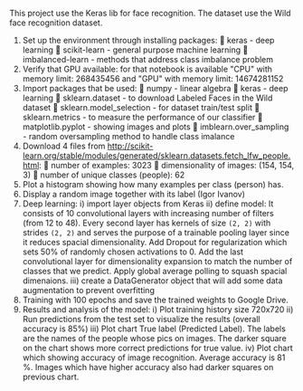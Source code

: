 This project use the Keras lib for face recognition. The dataset use the Wild face recognition dataset.
1)	Set up the environment through installing packages:
	keras - deep learning
	scikit-learn - general purpose machine learning
	imbalanced-learn - methods that address class imbalance problem
2)	Verify that GPU available: for that notebook is available "CPU" with memory limit: 268435456 and "GPU" with memory limit: 14674281152
3)	Import packages that be used:
	numpy - linear algebra
	keras - deep learning
	sklearn.dataset - to download Labeled Faces in the Wild dataset
	sklearn.model_selection - for dataset train/test split
	sklearn.metrics - to measure the performance of our classifier
	matplotlib.pyplot - showing images and plots
	imblearn.over_sampling - random oversampling method to handle class imalance
4)	Download 4 files from http://scikit-learn.org/stable/modules/generated/sklearn.datasets.fetch_lfw_people.html:
	number of examples: 3023
	dimensionality of images: (154, 154, 3)
	number of unique classes (people): 62
5)	Plot a histogram showing how many examples per class (person) has.
6)	Display a random image together with its label (Igor Ivanov)
7)	Deep learning:
i)	import layer objects from Keras
ii)	define model: It consists of 10 convolutional layers with increasing number of filters (from 12 to 48). Every second layer has kernels of size `(2, 2)` with strides `(2, 2)` and serves the purpose of a trainable pooling layer since it reduces spacial dimensionality. Add Dropout for regularization which sets 50% of randomly chosen activations to 0. Add the last convolutional layer for dimensionality expansion to match the number of classes that we predict. Apply global average polling to squash spacial dimenaions.
iii)	create a DataGenerator object that will add some data augmentation to prevent overfitting
8)	Training with 100 epochs and save the trained weights to Google Drive.
9)	Results and analysis of the model:
i)	Plot training history size 720x720
ii)	Run predictions from the test set to visualize the results (overall accuracy is 85%)
iii)	Plot chart True label (Predicted Label). The labels are the names of the people whose pics on images. The darker square on the chart shows more correct predictions for true value.
iv)	Plot chart which showing accuracy of image recognition. Average accuracy is 81 %. Images which have higher accuracy also had darker squares on previous chart. 
